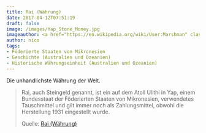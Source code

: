 ```yaml
---
title: Rai (Währung)
date: 2017-04-12T07:51:19
draft: false
image: /images/Yap_Stone_Money.jpg
imageauthor: <a href="https://en.wikipedia.org/wiki/User:Marshman" class="extiw" title="en:User:Marshman">Eric Guinther</a>
author: nico
tags: 
- Föderierte Staaten von Mikronesien
- Geschichte (Australien und Ozeanien)
- Historische Währungseinheit (Australien und Ozeanien)
---
```


Die unhandlichste Währung der Welt.

> Rai, auch Steingeld genannt, ist ein auf dem Atoll Ulithi in Yap, einem
> Bundesstaat der Föderierten Staaten von Mikronesien, verwendetes Tauschmittel
> und gilt immer noch als Zahlungsmittel, obwohl die Herstellung 1931
> eingestellt wurde.
>
> Quelle: [Rai (Währung)](https://de.wikipedia.org/wiki/Rai_(Währung))
